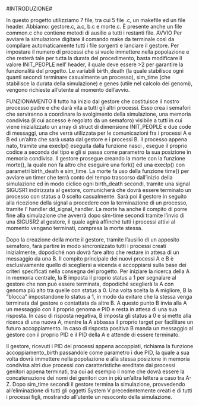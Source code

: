 #INTRODUZIONE#

In questo progetto utilizziamo 7 file, tra cui  5 file .c, un makefile ed  un file header.
Abbiamo: gestore.c, a.c, b.c e morte.c. 
È presente anche un file common.c che contiene metodi di ausilio a tutti i restanti file.
AVVIO
Per avviare la simulazione digitare il comando make da terminale così da compilare automaticamente tutti i file sorgenti e lanciare il gestore.
Per impostare il numero di processi che si vuole immettere nella popolazione e che resterà tale per tutta la durata del procedimento, basta modificare il valore INIT_PEOPLE nell’ header, il quale deve essere >2 per garantire la funzionalità del progetto.
Le variabili birth_death (la quale stabilisce ogni quanti secondi terminare casualmente un processo),  sim_time (che stabilisce la durata della simulazione) e genes (utile nel calcolo dei genomi), vengono richieste all’utente al momento dell’avvio.

FUNZIONAMENTO 
Il tutto ha  inizio dal gestore che costituisce il nostro processo padre e che darà vita a tutti gli altri processi.
 Esso crea i semafori che serviranno a coordinare lo svolgimento della simulazione, una memoria condivisa (il cui accesso è regolato da un semaforo) visibile a tutti in cui viene inizializzato un array di struct di dimensione INIT_PEOPLE e due code di messaggi, una che verrà utilizzata per le comunicazioni fra i processi  A e B ed un’altra che sarà usata dal gestore  e i processi B.
Il processo appena nato, tramite una execlp() eseguita dalla funzione nasci , esegue il proprio codice a seconda del tipo e  gli si passa come parametro la sua posizione in memoria condivisa.
Il gestore prosegue creando la morte con la funzione morte(), la quale non fa altro che eseguire una fork() ed una execlp() con parametri birth_death e  sim_time. 
La morte fa uso  della funzione time() per avviare un timer che terrà conto del tempo trascorso dall’inizio della simulazione ed in modo ciclico ogni birth_death secondi,  tramite una signal SIGUSR1 indirizzata al gestore, comunicherà che dovrà essere terminato un processo con status a 0 scelto casualmente.
Sarà poi il gestore in seguito alla ricezione della signal a procedere con la terminazione di un processo, tramite l’ handler dd_signal_handler. 
La morte ha anche il compito di porre fine alla simulazione che avverrà dopo sim-time secondi tramite l’invio di una SIGUSR2 al gestore, il quale agirà affinché tutti i processi attivi al momento vengano terminati, compresa la morte stessa.

Dopo la creazione della morte il gestore, tramite l’ausilio di un apposito semaforo, farà partire in modo sincronizzato tutti i processi creati inizialmente, dopodiché non  dovrà fare altro che restare in attesa di un messaggio da una B.
 Il compito principale dei nuovi processi A e B è esclusivamente quello di scegliersi a vicenda e accoppiarsi sulla base dei criteri specificati nella consegna del progetto.
Per iniziare la ricerca della A in memoria centrale, la B imposta il proprio status a 1 per segnalare al gestore che non può essere terminata, dopodiché sceglierà la A con genoma più alto tra quelle con status a 0.
Una volta scelta la A migliore, B la “blocca” impostandone lo status a 1, in modo da evitare che la stessa venga terminata dal gestore o contattata da altre B.
A questo punto B invia alla A un messaggio con il proprio genoma e PID e resta in attesa di una sua risposta.
In caso di risposta negativa, B imposta gli status a 0 e si mette alla ricerca di una nuova A, mentre la A abbassa il proprio target per facilitare un futuro accoppiamento.
In caso di risposta positiva B manda un messaggio al gestore con il proprio PID e il PID della A e attende di essere terminato.

Il gestore, ricevuti i PID dei processi appena accoppiati, richiama la funzione accoppiamento_birth passandole come parametro i due PID, la quale a sua volta dovrà immettere nella popolazione e alla stessa posizione in memoria condivisa altri due processi con caratteristiche ereditate dai processi genitori appena terminati, tra cui ad esempio il nome che dovrà essere la concatenazione dei nomi dei genitori con in più un’altra lettera a caso tra A-Z.
Dopo sim_time secondi il gestore termina la simulazione, provvedendo all’eliminazione di tutti gli oggetti System V precedentemente creati e di tutti i processi figli, mostrando all’utente un resoconto della simulazione.
